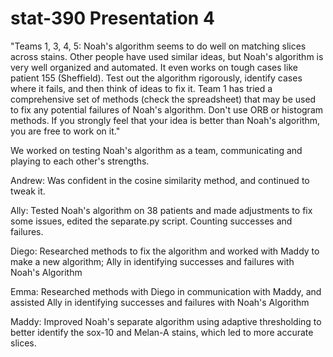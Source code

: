 # stat-390 Presentation 4

"Teams 1, 3, 4, 5: Noah's algorithm seems to do well on matching slices across stains. Other people have used similar ideas, but Noah's algorithm is very well organized and automated. It even works on tough cases like patient 155 (Sheffield). Test out the algorithm rigorously, identify cases where it fails, and then think of ideas to fix it. Team 1 has tried a comprehensive set of methods (check the spreadsheet) that may be used to fix any potential failures of Noah's algorithm. Don't use ORB or histogram methods. If you strongly feel that your idea is better than Noah's algorithm, you are free to work on it."


We worked on testing Noah's algorithm as a team, communicating and playing to each other's strengths.

Andrew: Was confident in the cosine similarity method, and continued to tweak it.

Ally: Tested Noah's algorithm on 38 patients and made adjustments to fix some issues, edited the separate.py script. Counting successes and failures.

Diego: Researched methods to fix the algorithm and worked with Maddy to make a new algorithm; Ally in identifying successes and failures with Noah's Algorithm

Emma: Researched methods with Diego in communication with Maddy, and assisted Ally in identifying successes and failures with Noah's Algorithm

Maddy: Improved Noah's separate algorithm using adaptive thresholding to better identify the sox-10 and Melan-A stains, which led to more accurate slices.
